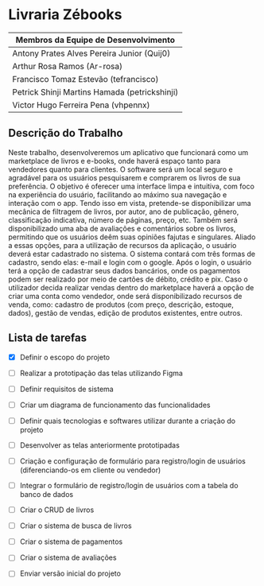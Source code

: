 # Livraria Zébooks

|         Membros da Equipe de Desenvolvimento           |
|--------------------------------------------------------|
| Antony Prates Alves Pereira Junior (Quij0)                    |
| Arthur Rosa Ramos (Ar-rosa)                            |
| Francisco Tomaz Estevão (tefrancisco)                               |
| Petrick Shinji Martins Hamada (petrickshinji)          |
| Victor Hugo Ferreira Pena (vhpennx)                    |

## Descrição do Trabalho

Neste trabalho, desenvolveremos um aplicativo que funcionará como um marketplace de livros e e-books, onde haverá espaço tanto para vendedores quanto para clientes. O software será um local seguro e agradável para os usuários pesquisarem e comprarem os livros de sua preferência. O objetivo é oferecer uma interface limpa e intuitiva, com foco na experiência do usuário, facilitando ao máximo sua navegação e interação com o app. Tendo isso em vista, pretende-se disponibilizar uma mecânica de filtragem de livros, por autor, ano de publicação, gênero, classificação indicativa, número de páginas, preço, etc. Também será disponibilizado uma aba de avaliações e comentários sobre os livros, permitindo que os usuários deêm suas opiniões fajutas e singulares. Aliado a essas opções, para a utilização de recursos da aplicação, o usuário deverá estar cadastrado no sistema. O sistema contará com três formas de cadastro, sendo elas: e-mail e login com o google. Após o login, o usuário terá a opção de cadastrar seus dados bancários, onde os pagamentos podem ser realizado por meio de cartões de débito, crédito e pix. Caso o utilizador decida realizar vendas dentro do marketplace haverá a opção de criar uma conta como vendedor, onde será disponibilizado recursos de venda, como: cadastro de produtos (com preço, descrição, estoque, dados), gestão de vendas, edição de produtos existentes, entre outros.

## Lista de tarefas

- [x] Definir o escopo do projeto
- [ ] Realizar a prototipação das telas utilizando Figma
- [ ] Definir requisitos de sistema
- [ ] Criar um diagrama de funcionamento das funcionalidades
- [ ] Definir quais tecnologias e softwares utilizar durante a criação do projeto
- [ ] Desenvolver as telas anteriormente prototipadas
- [ ] Criação e configuração de formulário para registro/login de usuários (diferenciando-os em cliente ou vendedor)
- [ ] Integrar o formulário de registro/login de usuários com a tabela do banco de dados
- [ ] Criar o CRUD de livros
- [ ] Criar o sistema de busca de livros
- [ ] Criar o sistema de pagamentos
- [ ] Criar o sistema de avaliações
- [ ] Enviar versão inicial do projeto

